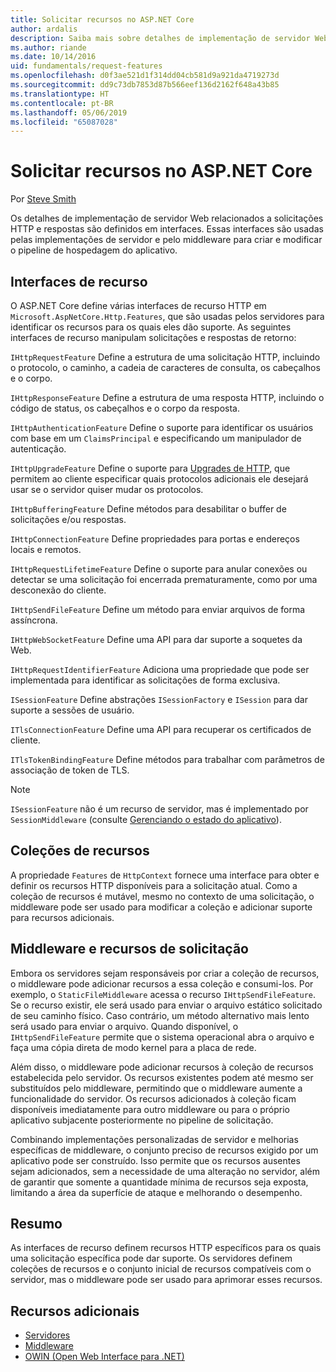 ```yaml
---
title: Solicitar recursos no ASP.NET Core
author: ardalis
description: Saiba mais sobre detalhes de implementação de servidor Web relacionados a solicitações HTTP e as respostas que são definidas em interfaces para o ASP.NET Core.
ms.author: riande
ms.date: 10/14/2016
uid: fundamentals/request-features
ms.openlocfilehash: d0f3ae521d1f314dd04cb581d9a921da4719273d
ms.sourcegitcommit: dd9c73db7853d87b566eef136d2162f648a43b85
ms.translationtype: HT
ms.contentlocale: pt-BR
ms.lasthandoff: 05/06/2019
ms.locfileid: "65087028"
---
```

# <a name="request-features-in-aspnet-core"></a>Solicitar recursos no ASP.NET Core

Por [Steve Smith](https://ardalis.com/)

Os detalhes de implementação de servidor Web relacionados a solicitações HTTP e respostas são definidos em interfaces. Essas interfaces são usadas pelas implementações de servidor e pelo middleware para criar e modificar o pipeline de hospedagem do aplicativo.

## <a name="feature-interfaces"></a>Interfaces de recurso

O ASP.NET Core define várias interfaces de recurso HTTP em `Microsoft.AspNetCore.Http.Features`, que são usadas pelos servidores para identificar os recursos para os quais eles dão suporte. As seguintes interfaces de recurso manipulam solicitações e respostas de retorno:

`IHttpRequestFeature` Define a estrutura de uma solicitação HTTP, incluindo o protocolo, o caminho, a cadeia de caracteres de consulta, os cabeçalhos e o corpo.

`IHttpResponseFeature` Define a estrutura de uma resposta HTTP, incluindo o código de status, os cabeçalhos e o corpo da resposta.

`IHttpAuthenticationFeature` Define o suporte para identificar os usuários com base em um `ClaimsPrincipal` e especificando um manipulador de autenticação.

`IHttpUpgradeFeature` Define o suporte para [Upgrades de HTTP](https://tools.ietf.org/html/rfc2616.html#section-14.42), que permitem ao cliente especificar quais protocolos adicionais ele desejará usar se o servidor quiser mudar os protocolos.

`IHttpBufferingFeature` Define métodos para desabilitar o buffer de solicitações e/ou respostas.

`IHttpConnectionFeature` Define propriedades para portas e endereços locais e remotos.

`IHttpRequestLifetimeFeature` Define o suporte para anular conexões ou detectar se uma solicitação foi encerrada prematuramente, como por uma desconexão do cliente.

`IHttpSendFileFeature` Define um método para enviar arquivos de forma assíncrona.

`IHttpWebSocketFeature` Define uma API para dar suporte a soquetes da Web.

`IHttpRequestIdentifierFeature` Adiciona uma propriedade que pode ser implementada para identificar as solicitações de forma exclusiva.

`ISessionFeature` Define abstrações `ISessionFactory` e `ISession` para dar suporte a sessões de usuário.

`ITlsConnectionFeature` Define uma API para recuperar os certificados de cliente.

`ITlsTokenBindingFeature` Define métodos para trabalhar com parâmetros de associação de token de TLS.

> [!NOTE]
> `ISessionFeature` não é um recurso de servidor, mas é implementado por `SessionMiddleware` (consulte [Gerenciando o estado do aplicativo](app-state.md)).

## <a name="feature-collections"></a>Coleções de recursos

A propriedade `Features` de `HttpContext` fornece uma interface para obter e definir os recursos HTTP disponíveis para a solicitação atual. Como a coleção de recursos é mutável, mesmo no contexto de uma solicitação, o middleware pode ser usado para modificar a coleção e adicionar suporte para recursos adicionais.

## <a name="middleware-and-request-features"></a>Middleware e recursos de solicitação

Embora os servidores sejam responsáveis por criar a coleção de recursos, o middleware pode adicionar recursos a essa coleção e consumi-los. Por exemplo, o `StaticFileMiddleware` acessa o recurso `IHttpSendFileFeature`. Se o recurso existir, ele será usado para enviar o arquivo estático solicitado de seu caminho físico. Caso contrário, um método alternativo mais lento será usado para enviar o arquivo. Quando disponível, o `IHttpSendFileFeature` permite que o sistema operacional abra o arquivo e faça uma cópia direta de modo kernel para a placa de rede.

Além disso, o middleware pode adicionar recursos à coleção de recursos estabelecida pelo servidor. Os recursos existentes podem até mesmo ser substituídos pelo middleware, permitindo que o middleware aumente a funcionalidade do servidor. Os recursos adicionados à coleção ficam disponíveis imediatamente para outro middleware ou para o próprio aplicativo subjacente posteriormente no pipeline de solicitação.

Combinando implementações personalizadas de servidor e melhorias específicas de middleware, o conjunto preciso de recursos exigido por um aplicativo pode ser construído. Isso permite que os recursos ausentes sejam adicionados, sem a necessidade de uma alteração no servidor, além de garantir que somente a quantidade mínima de recursos seja exposta, limitando a área da superfície de ataque e melhorando o desempenho.

## <a name="summary"></a>Resumo

As interfaces de recurso definem recursos HTTP específicos para os quais uma solicitação específica pode dar suporte. Os servidores definem coleções de recursos e o conjunto inicial de recursos compatíveis com o servidor, mas o middleware pode ser usado para aprimorar esses recursos.

## <a name="additional-resources"></a>Recursos adicionais

* [Servidores](xref:fundamentals/servers/index)
* [Middleware](xref:fundamentals/middleware/index)
* [OWIN (Open Web Interface para .NET)](xref:fundamentals/owin)
